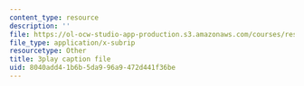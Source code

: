 ```yaml
---
content_type: resource
description: ''
file: https://ol-ocw-studio-app-production.s3.amazonaws.com/courses/res-6-012-introduction-to-probability-spring-2018/8040add41b6b5da996a9472d441f36be_AH5jnR3RxJU.vtt
file_type: application/x-subrip
resourcetype: Other
title: 3play caption file
uid: 8040add4-1b6b-5da9-96a9-472d441f36be
---
```

